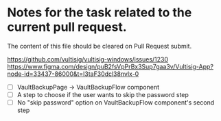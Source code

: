 # Notes for the task related to the current pull request.

The content of this file should be cleared on Pull Request submit.

https://github.com/vultisig/vultisig-windows/issues/1230
https://www.figma.com/design/puB2fsVpPrBx3Sup7gaa3v/Vultisig-App?node-id=33437-86000&t=l3taF30dcl38nvlx-0

- [ ] VaultBackupPage -> VaultBackupFlow component
- [ ] A step to choose if the user wants to skip the password step
- [ ] No "skip password" option on VaultBackupFlow component's second step
